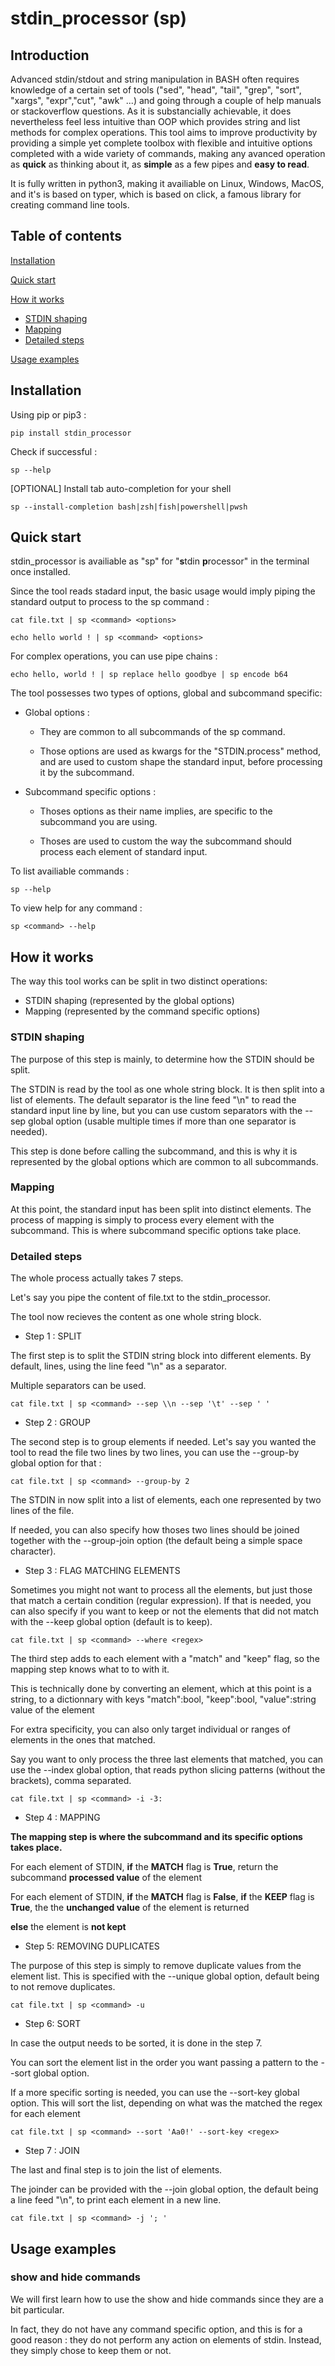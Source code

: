 # stdin_processor (sp)
## Introduction
Advanced stdin/stdout and string manipulation in BASH often requires knowledge of a certain set of tools ("sed", "head", "tail", "grep", "sort", "xargs", "expr","cut", "awk" ...) and going through a couple of help manuals or stackoverflow questions. As it is substancially achievable, it does nevertheless feel less intuitive than OOP which provides string and list methods for complex operations.
This tool aims to improve productivity by providing a simple yet complete toolbox with flexible and intuitive options completed with a wide variety of commands, making any avanced operation as **quick** as thinking about it, as **simple** as a few pipes and **easy to read**.

It is fully written in python3, making it availiable on Linux, Windows, MacOS, and it's is based on typer, which is based on click, a famous library for creating command line tools.

## Table of contents
[Installation](#installation)

[Quick start](#quick-start)
  
[How it works](#how-it-works)
  - [STDIN shaping](#stdin-shaping)
  - [Mapping](#mapping)
  - [Detailed steps](#detailed-steps)

[Usage examples](#usage-examples)

## Installation
Using pip or pip3 :

    pip install stdin_processor


Check if successful :

    sp --help


[OPTIONAL] Install tab auto-completion for your shell

    sp --install-completion bash|zsh|fish|powershell|pwsh

## Quick start
stdin_processor is availiable as "sp" for "**s**tdin **p**rocessor" in the terminal once installed.

Since the tool reads stadard input, the basic usage would imply piping the standard output to process to the sp command :

```cat file.txt | sp <command> <options>```

```echo hello world ! | sp <command> <options>```

For complex operations, you can use pipe chains :

    echo hello, world ! | sp replace hello goodbye | sp encode b64

The tool possesses two types of options, global and subcommand specific:

  - Global options :

      - They are common to all subcommands of the sp command.
    
      - Those options are used as kwargs for the "STDIN.process" method, and are used to custom shape the standard input, before processing it by the subcommand.

  - Subcommand specific options :

    - Thoses options as their name implies, are specific to the subcommand you are using.

    - Thoses are used to custom the way the subcommand should process each element of standard input.

To list availiable commands :

    sp --help

To view help for any command :

    sp <command> --help

## How it works
The way this tool works can be split in two distinct operations: 
  - STDIN shaping (represented by the global options)
  - Mapping (represented by the command specific options)

### STDIN shaping
The purpose of this step is mainly, to determine how the STDIN should be split.

The STDIN is read by the tool as one whole string block. It is then split into a list of elements. The default separator is the line feed "\n" to read the standard input line by line, but you can use custom separators with the --sep global option (usable multiple times if more than one separator is needed).

This step is done before calling the subcommand, and this is why it is represented by the global options which are common to all subcommands. 
### Mapping
At this point, the standard input has been split into distinct elements.
The process of mapping is simply to process every element with the subcommand. This is where subcommand specific options take place.

### Detailed steps
The whole process actually takes 7 steps.

Let's say you pipe the content of file.txt to the stdin_processor.

The tool now recieves the content as one whole string block.

  - Step 1 : SPLIT

The first step is to split the STDIN string block into different elements. By default, lines, using the line feed "\n" as a separator.

Multiple separators can be used.

    cat file.txt | sp <command> --sep \\n --sep '\t' --sep ' '

  - Step 2 : GROUP

The second step is to group elements if needed. Let's say you wanted the tool to read the file two lines by two lines, you can use the --group-by global option for that :

    cat file.txt | sp <command> --group-by 2

The STDIN in now split into a list of elements, each one represented by two lines of the file.

If needed, you can also specify how thoses two lines should be joined together with the --group-join option (the default being a simple space character).

  - Step 3 : FLAG MATCHING ELEMENTS

Sometimes you might not want to process all the elements, but just those that match a certain condition (regular expression). If that is needed, you can also specify if you want to keep or not the elements that did not match with the --keep global option (default is to keep).
    
    cat file.txt | sp <command> --where <regex>

The third step adds to each element with a "match" and "keep" flag, so the mapping step knows what to to with it.

This is technically done by converting an element, which at this point is a string, to a dictionnary with keys "match":bool, "keep":bool, "value":string value of the element

For extra specificity, you can also only target individual or ranges of elements in the ones that matched.

Say you want to only process the three last elements that matched, you can use the --index global option, that reads python slicing patterns (without the brackets), comma separated.

    cat file.txt | sp <command> -i -3:

  - Step 4 : MAPPING

**The mapping step is where the subcommand and its specific options takes place.**

For each element of STDIN, **if** the **MATCH** flag is **True**, return the subcommand **processed value** of the element

For each element of STDIN, **if** the **MATCH** flag is **False**, **if** the **KEEP** flag is **True**, the the **unchanged value** of the element is returned

**else** the element is **not kept**

  - Step 5: REMOVING DUPLICATES

The purpose of this step is simply to remove duplicate values from the element list. This is specified with the --unique global option, default being to not remove duplicates.

    cat file.txt | sp <command> -u

  - Step 6: SORT

In case the output needs to be sorted, it is done in the step 7.

You can sort the element list in the order you want passing a pattern to the --sort global option.

If a more specific sorting is needed, you can use the --sort-key <regex> global option. This will sort the list, depending on what was the matched the regex for each element
  
    cat file.txt | sp <command> --sort 'Aa0!' --sort-key <regex>
  
  - Step 7 : JOIN

The last and final step is to join the list of elements.
 
The joinder can be provided with the --join global option, the default being a line feed "\n", to print each element in a new line.

    cat file.txt | sp <command> -j '; '

## Usage examples
### show and hide commands

We will first learn how to use the show and hide commands since they are a bit particular.

In fact, they do not have any command specific option, and this is for a good reason : they do not perform any action on elements of stdin. Instead, they simply chose to keep them or not.

